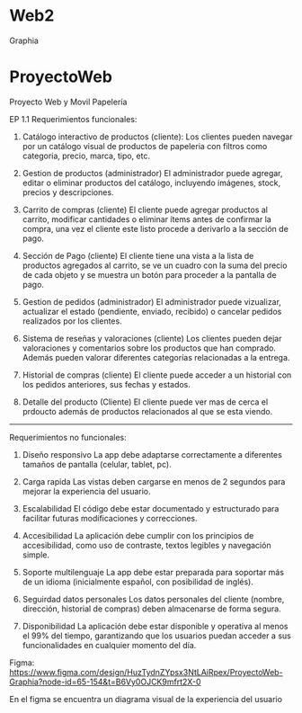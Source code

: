 # Web2
 Graphia
# ProyectoWeb
 Proyecto Web y Movil Papelería

EP 1.1
Requerimientos funcionales: 
1) Catálogo interactivo de productos (cliente):
    Los clientes pueden navegar por un catálogo visual de productos de papeleria
    con filtros como categoria, precio, marca, tipo, etc.

2) Gestion de productos (administrador)
    El administrador puede agregar, editar o eliminar productos del catálogo, incluyendo 
    imágenes, stock, precios y descripciones.

3) Carrito de compras (cliente)
    El cliente puede agregar productos al carrito, modificar cantidades o eliminar ítems
    antes de confirmar la compra, una vez el cliente este listo procede a derivarlo a la 
    sección de pago.

4) Sección de Pago (cliente)
    El cliente tiene una vista a la lista de productos agregados al carrito, se ve un cuadro
    con la suma del precio de cada objeto y se muestra un botón para proceder a la pantalla
    de pago.

5) Gestion de pedidos (administrador)
    El administrador puede vizualizar, actualizar el estado (pendiente, enviado, recibido) 
    o cancelar pedidos realizados por los clientes.

6) Sistema de reseñas y valoraciones (cliente)
    Los clientes pueden dejar valoraciones y comentarios sobre los productos que han comprado. 
    Además pueden valorar diferentes categorías relacionadas a la entrega. 

7) Historial de compras (cliente)
    El cliente puede acceder a un historial con los pedidos anteriores, sus fechas y estados.

8) Detalle del producto (Cliente)
    El cliente puede ver mas de cerca el prdoucto además de productos relacionados al que se
    esta viendo.

--------------------------------------------------------------------------------------------------

Requerimientos no funcionales:

1) Diseño responsivo
    La app debe adaptarse correctamente a diferentes tamaños de pantalla (celular, tablet, pc).

2) Carga rapida
    Las vistas deben cargarse en menos de 2 segundos para mejorar la experiencia del usuario.

3) Escalabilidad
    El código debe estar documentado y estructurado para facilitar futuras modificaciones y correcciones.

4) Accesibilidad
    La aplicación debe cumplir con los principios de accesibilidad, como uso de contraste, textos 
    legibles y navegación simple.

5) Soporte multilenguaje
    La app debe estar preparada para soportar más de un idioma (inicialmente español, con posibilidad de inglés).

6) Seguirdad datos personales 
    Los datos personales del cliente (nombre, dirección, historial de compras) deben almacenarse de forma segura.
   
7) Disponibilidad
    La aplicación debe estar disponible y operativa al menos el 99% del tiempo, garantizando que los usuarios
    puedan acceder a sus funcionalidades en cualquier momento del día.
   
Figma:
https://www.figma.com/design/HuzTydnZYpsx3NtLAiRpex/ProyectoWeb-Graphia?node-id=65-154&t=B6Vy0OJCK9mfrt2X-0

En el figma se encuentra un diagrama visual de la experiencia del usuario
